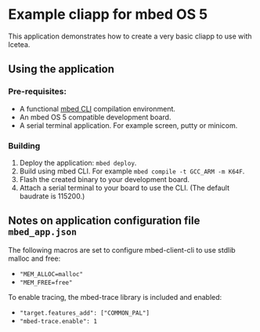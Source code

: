 # Example cliapp for mbed OS 5

This application demonstrates how to create a very basic cliapp to use with Icetea.

## Using the application

### Pre-requisites:
* A functional [mbed CLI](https://github.com/ARMmbed/mbed-cli) compilation environment.
* An mbed OS 5 compatible development board.
* A serial terminal application. For example screen, putty or minicom.

### Building
1. Deploy the application: `mbed deploy`.
2. Build using mbed CLI. For example `mbed compile -t GCC_ARM -m K64F`.
3. Flash the created binary to your development board.
4. Attach a serial terminal to your board to use the CLI. (The default baudrate is 115200.)

## Notes on application configuration file `mbed_app.json`

The following macros are set to configure mbed-client-cli to use stdlib malloc and free:
* `"MEM_ALLOC=malloc"`
* `"MEM_FREE=free"`

To enable tracing, the mbed-trace library is included and enabled:
* `"target.features_add": ["COMMON_PAL"]`
* `"mbed-trace.enable": 1`
